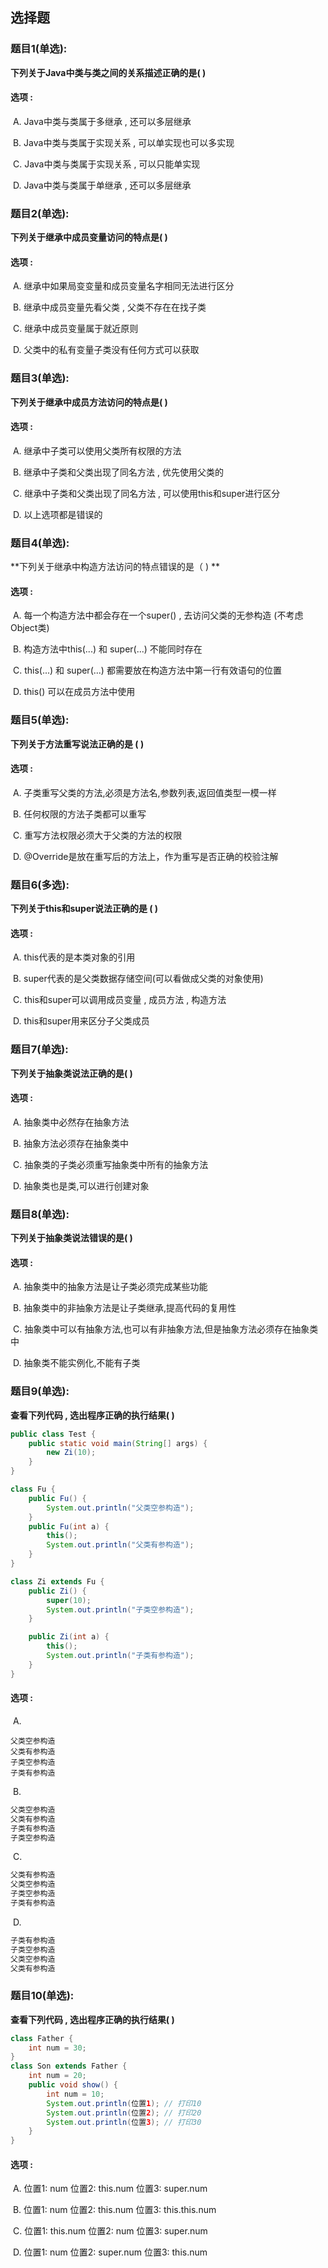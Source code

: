 ## 选择题

### 题目1(单选):

**下列关于Java中类与类之间的关系描述正确的是(   )**

#### 选项 :

​	A. Java中类与类属于多继承 , 还可以多层继承

​	B. Java中类与类属于实现关系  , 可以单实现也可以多实现

​	C. Java中类与类属于实现关系  , 可以只能单实现

​	D. Java中类与类属于单继承 , 还可以多层继承



### 题目2(单选):

**下列关于继承中成员变量访问的特点是(   )**

#### 选项 :

​	A. 继承中如果局变变量和成员变量名字相同无法进行区分

​	B. 继承中成员变量先看父类 , 父类不存在在找子类

​	C. 继承中成员变量属于就近原则

​	D. 父类中的私有变量子类没有任何方式可以获取



### 题目3(单选):

**下列关于继承中成员方法访问的特点是(  )**

#### 选项 :

​	A. 继承中子类可以使用父类所有权限的方法

​	B. 继承中子类和父类出现了同名方法 , 优先使用父类的

​	C. 继承中子类和父类出现了同名方法 , 可以使用this和super进行区分

​	D. 以上选项都是错误的



### 题目4(单选):

**下列关于继承中构造方法访问的特点错误的是（ ) **

#### 选项 :

​	A. 每一个构造方法中都会存在一个super() , 去访问父类的无参构造 (不考虑Object类)

​	B. 构造方法中this(...) 和 super(...) 不能同时存在

​	C. this(...) 和 super(...) 都需要放在构造方法中第一行有效语句的位置

​	D. this() 可以在成员方法中使用



### 题目5(单选):

**下列关于方法重写说法正确的是 ( )**

#### 选项 :

​	A. 子类重写父类的方法,必须是方法名,参数列表,返回值类型一模一样

​	B. 任何权限的方法子类都可以重写

​	C. 重写方法权限必须大于父类的方法的权限

​	D. @Override是放在重写后的方法上，作为重写是否正确的校验注解



### 题目6(多选):

**下列关于this和super说法正确的是 (  )**

#### 选项 :

​	A. this代表的是本类对象的引用

​	B. super代表的是父类数据存储空间(可以看做成父类的对象使用)

​	C. this和super可以调用成员变量 , 成员方法 , 构造方法

​	D. this和super用来区分子父类成员



### 题目7(单选):

**下列关于抽象类说法正确的是(  )**

#### 选项 :

​	A. 抽象类中必然存在抽象方法

​	B. 抽象方法必须存在抽象类中

​	C. 抽象类的子类必须重写抽象类中所有的抽象方法

​	D. 抽象类也是类,可以进行创建对象



### 题目8(单选):

**下列关于抽象类说法错误的是( )**

#### 选项 :

​	A. 抽象类中的抽象方法是让子类必须完成某些功能

​	B. 抽象类中的非抽象方法是让子类继承,提高代码的复用性

​	C. 抽象类中可以有抽象方法,也可以有非抽象方法,但是抽象方法必须存在抽象类中

​	D. 抽象类不能实例化,不能有子类



### 题目9(单选):

**查看下列代码 , 选出程序正确的执行结果(  )**

```java
public class Test {
    public static void main(String[] args) {
        new Zi(10);
    }
}

class Fu {
    public Fu() {
        System.out.println("父类空参构造");
    }
    public Fu(int a) {
        this();
        System.out.println("父类有参构造");
    }
}

class Zi extends Fu {
    public Zi() {
        super(10);
        System.out.println("子类空参构造");
    }

    public Zi(int a) {
        this();
        System.out.println("子类有参构造");
    }
}

```

#### 选项 :

​	A. 

	父类空参构造
	父类有参构造
	子类空参构造
	子类有参构造
​	B.

```java
父类空参构造
父类有参构造
子类有参构造
子类空参构造
```

​	C.

```java
父类有参构造
父类空参构造
子类空参构造
子类有参构造
```

​	D.

```java
子类有参构造
子类空参构造
父类空参构造
父类有参构造
```



### 题目10(单选):

**查看下列代码 , 选出程序正确的执行结果(  )**

```java
class Father {
    int num = 30;
}
class Son extends Father {
    int num = 20;
    public void show() {
        int num = 10;
        System.out.println(位置1); // 打印10
        System.out.println(位置2); // 打印20
        System.out.println(位置3); // 打印30
    }
}
```

#### 选项 :

​	A. 位置1: num  位置2: this.num 位置3: super.num

​	B. 位置1: num  位置2: this.num 位置3: this.this.num

​	C. 位置1: this.num  位置2: num 位置3: super.num

​	D. 位置1: num  位置2: super.num 位置3: this.num

